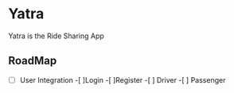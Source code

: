 # Yatra
Yatra is the Ride Sharing App

## RoadMap
- [ ] User Integration
    -[ ]Login
    -[ ]Register
        -[ ] Driver
        -[ ] Passenger
